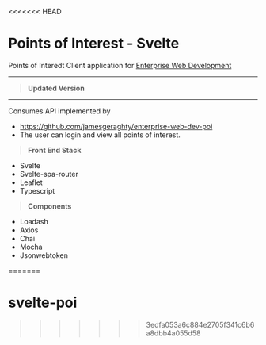 <<<<<<< HEAD
# Points of Interest - Svelte

Points of Interedt Client application for [Enterprise Web Development](https://tutors-svelte.netlify.app/#/course/wit-hdip-comp-sci-2020-ent-web-dev.netlify.app)

---
> **Updated Version**
---
Consumes API implemented by 
- https://github.com/jamesgeraghty/enterprise-web-dev-poi
- The user can login and view all points of interest.

> **Front End Stack**
- Svelte
- Svelte-spa-router
- Leaflet
- Typescript

> **Components**
- Loadash
- Axios
- Chai
- Mocha
- Jsonwebtoken

=======
# svelte-poi
>>>>>>> 3edfa053a6c884e2705f341c6b6a8dbb4a055d58
